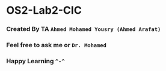 # OS2-Lab2-CIC
### Created By TA `Ahmed Mohamed Yousry (Ahmed Arafat)`
### Feel free to ask me or `Dr. Mohamed`
### Happy Learning `^-^`
